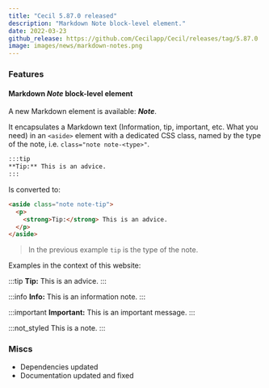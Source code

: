 ```yaml
---
title: "Cecil 5.87.0 released"
description: "Markdown Note block-level element."
date: 2022-03-23
github_release: https://github.com/Cecilapp/Cecil/releases/tag/5.87.0
image: images/news/markdown-notes.png
---
```


### Features

#### Markdown _Note_ block-level element

A new Markdown element is available: **_Note_**.

It encapsulates a Markdown text (Information, tip, important, etc. What you need) in an `<aside>` element with a dedicated CSS class, named by the type of the note, i.e. `class="note note-<type>"`.

```markdown
:::tip
**Tip:** This is an advice.
:::
```

Is converted to:

```html
<aside class="note note-tip">
  <p>
    <strong>Tip:</strong> This is an advice.
  </p>
</aside>
```

> In the previous example `tip` is the type of the note.

Examples in the context of this website:

:::tip
**Tip:** This is an advice.
:::

:::info
**Info:** This is an information note.
:::

:::important
**Important:** This is an important message.
:::

:::not_styled
This is a note.
:::

### Miscs

- Dependencies updated
- Documentation updated and fixed
